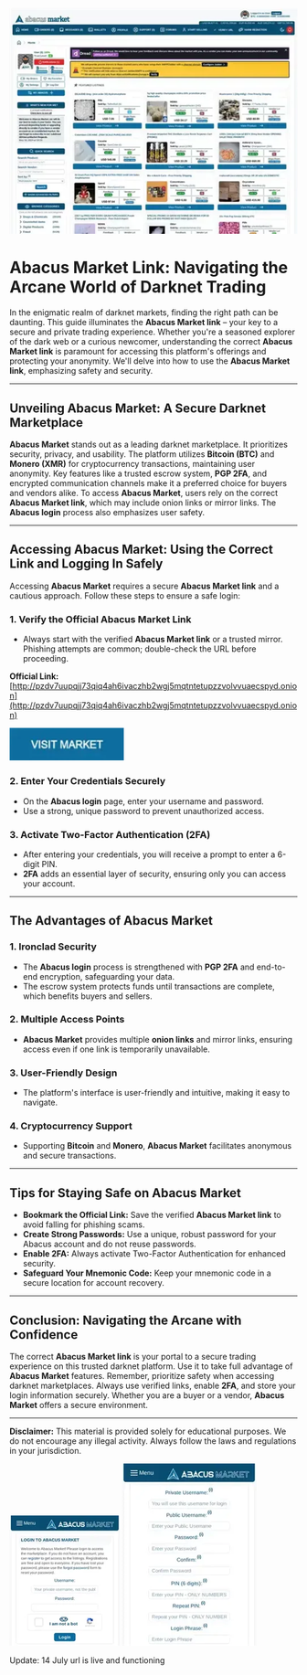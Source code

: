 <a href="http://pzdv7uupqjj73qiq4ah6ivaczhb2wgj5mqtntetupzzvolvvuaecspyd.onion"><img src="/files/zoom.webp" alt="Abacus Market" style="max-width: 100%;"></a>

# Abacus Market Link: Navigating the Arcane World of Darknet Trading

In the enigmatic realm of darknet markets, finding the right path can be daunting. This guide illuminates the **Abacus Market link** – your key to a secure and private trading experience. Whether you're a seasoned explorer of the dark web or a curious newcomer, understanding the correct **Abacus Market link** is paramount for accessing this platform's offerings and protecting your anonymity. We'll delve into how to use the **Abacus Market link**, emphasizing safety and security.

---

## Unveiling Abacus Market: A Secure Darknet Marketplace

**Abacus Market** stands out as a leading darknet marketplace. It prioritizes security, privacy, and usability. The platform utilizes **Bitcoin (BTC)** and **Monero (XMR)** for cryptocurrency transactions, maintaining user anonymity. Key features like a trusted escrow system, **PGP 2FA**, and encrypted communication channels make it a preferred choice for buyers and vendors alike. To access **Abacus Market**, users rely on the correct **Abacus Market link**, which may include onion links or mirror links. The **Abacus login** process also emphasizes user safety.

---

## Accessing Abacus Market: Using the Correct Link and Logging In Safely

Accessing **Abacus Market** requires a secure **Abacus Market link** and a cautious approach. Follow these steps to ensure a safe login:

### 1. **Verify the Official Abacus Market Link**

*   Always start with the verified **Abacus Market link** or a trusted mirror. Phishing attempts are common; double-check the URL before proceeding.

**Official Link:** [http://pzdv7uupqjj73qiq4ah6ivaczhb2wgj5mqtntetupzzvolvvuaecspyd.onion](http://pzdv7uupqjj73qiq4ah6ivaczhb2wgj5mqtntetupzzvolvvuaecspyd.onion)

[<img src="/files/right.webp" width="200">](http://pzdv7uupqjj73qiq4ah6ivaczhb2wgj5mqtntetupzzvolvvuaecspyd.onion)

### 2. **Enter Your Credentials Securely**

*   On the **Abacus login** page, enter your username and password.
*   Use a strong, unique password to prevent unauthorized access.

### 3. **Activate Two-Factor Authentication (2FA)**

*   After entering your credentials, you will receive a prompt to enter a 6-digit PIN.
*   **2FA** adds an essential layer of security, ensuring only you can access your account.

---

## The Advantages of Abacus Market

### 1. **Ironclad Security**

*   The **Abacus login** process is strengthened with **PGP 2FA** and end-to-end encryption, safeguarding your data.
*   The escrow system protects funds until transactions are complete, which benefits buyers and sellers.

### 2. **Multiple Access Points**

*   **Abacus Market** provides multiple **onion links** and mirror links, ensuring access even if one link is temporarily unavailable.

### 3. **User-Friendly Design**

*   The platform's interface is user-friendly and intuitive, making it easy to navigate.

### 4. **Cryptocurrency Support**

*   Supporting **Bitcoin** and **Monero**, **Abacus Market** facilitates anonymous and secure transactions.

---

## Tips for Staying Safe on Abacus Market

*   **Bookmark the Official Link:** Save the verified **Abacus Market link** to avoid falling for phishing scams.
*   **Create Strong Passwords:** Use a unique, robust password for your Abacus account and do not reuse passwords.
*   **Enable 2FA:** Always activate Two-Factor Authentication for enhanced security.
*   **Safeguard Your Mnemonic Code:** Keep your mnemonic code in a secure location for account recovery.

---

## Conclusion: Navigating the Arcane with Confidence

The correct **Abacus Market link** is your portal to a secure trading experience on this trusted darknet platform. Use it to take full advantage of **Abacus Market** features. Remember, prioritize safety when accessing darknet marketplaces. Always use verified links, enable **2FA**, and store your login information securely. Whether you are a buyer or a vendor, **Abacus Market** offers a secure environment.

---

**Disclaimer:** This material is provided solely for educational purposes. We do not encourage any illegal activity. Always follow the laws and regulations in your jurisdiction.

<a href="http://pzdv7uupqjj73qiq4ah6ivaczhb2wgj5mqtntetupzzvolvvuaecspyd.onion"><img src="/files/style.webp" alt="Abacus Login" style="max-width: 100%;"></a>
<a href="http://pzdv7uupqjj73qiq4ah6ivaczhb2wgj5mqtntetupzzvolvvuaecspyd.onion"><img src="/files/wait.webp" alt="Abacus Register" style="max-width: 100%;"></a>





















Update:  14 July url is live and functioning